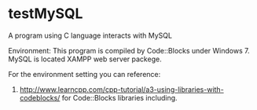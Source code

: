 # testMySQL
A program using C language interacts with MySQL

Environment:
This program is compiled by Code::Blocks under Windows 7.
MySQL is located XAMPP web server packege.

For the environment setting you can reference:
1. http://www.learncpp.com/cpp-tutorial/a3-using-libraries-with-codeblocks/ for Code::Blocks libraries including.
